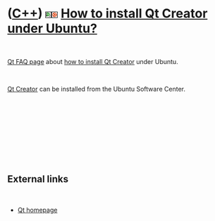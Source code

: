 



 

 

 

 

 

([C++](Cpp.htm)) ![Qt Creator](PicQtCreator.png)![Ubuntu](PicUbuntu.png) [How to install Qt Creator under Ubuntu?](CppQtCreatorInstallUbuntu.htm)
=================================================================================================================================================

 

[Qt FAQ page](CppQtFaq.htm) about [how to install Qt
Creator](CppQtCreatorInstall.htm) under Ubuntu.

 

[Qt Creator](CppQtCreator.htm) can be installed from the Ubuntu Software
Center.

 

 

 

 

 

External links
--------------

 

-   [Qt homepage](http://qt.nokia.com)

 

 

 

 

 





 



